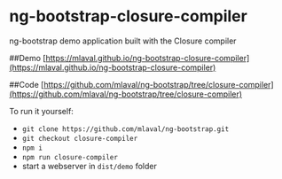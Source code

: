 # ng-bootstrap-closure-compiler
ng-bootstrap demo application built with the Closure compiler

##Demo
[https://mlaval.github.io/ng-bootstrap-closure-compiler](https://mlaval.github.io/ng-bootstrap-closure-compiler)

##Code
[https://github.com/mlaval/ng-bootstrap/tree/closure-compiler](https://github.com/mlaval/ng-bootstrap/tree/closure-compiler)

To run it yourself:
- `git clone https://github.com/mlaval/ng-bootstrap.git`
- `git checkout closure-compiler`
- `npm i`
- `npm run closure-compiler`
- start a webserver in `dist/demo` folder
